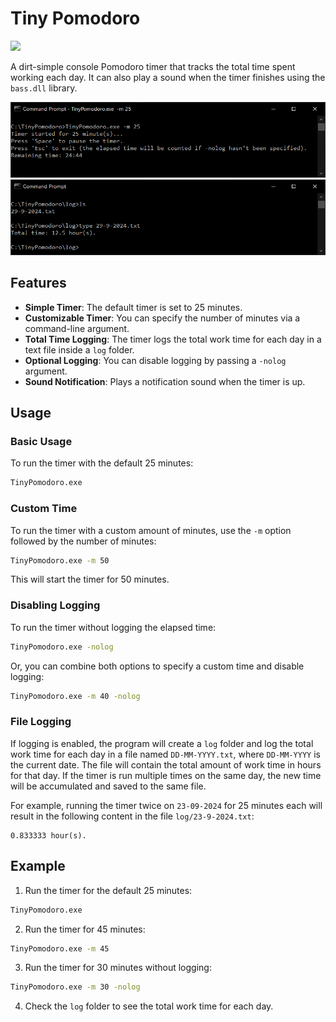 # Tiny Pomodoro
![](/48.ico)

A dirt-simple console Pomodoro timer that tracks the total time spent working each day. It can also play a sound when the timer finishes using the `bass.dll` library.

![](/docs/1.png)
![](/docs/2.png)

## Features

- **Simple Timer**: The default timer is set to 25 minutes.
- **Customizable Timer**: You can specify the number of minutes via a command-line argument.
- **Total Time Logging**: The timer logs the total work time for each day in a text file inside a `log` folder.
- **Optional Logging**: You can disable logging by passing a `-nolog` argument.
- **Sound Notification**: Plays a notification sound when the timer is up.

## Usage

### Basic Usage

To run the timer with the default 25 minutes:

```bash
TinyPomodoro.exe
```

### Custom Time

To run the timer with a custom amount of minutes, use the `-m` option followed by the number of minutes:

```bash
TinyPomodoro.exe -m 50
```

This will start the timer for 50 minutes.

### Disabling Logging

To run the timer without logging the elapsed time:

```bash
TinyPomodoro.exe -nolog
```

Or, you can combine both options to specify a custom time and disable logging:

```bash
TinyPomodoro.exe -m 40 -nolog
```

### File Logging

If logging is enabled, the program will create a `log` folder and log the total work time for each day in a file named `DD-MM-YYYY.txt`, where `DD-MM-YYYY` is the current date. The file will contain the total amount of work time in hours for that day. If the timer is run multiple times on the same day, the new time will be accumulated and saved to the same file.

For example, running the timer twice on `23-09-2024` for 25 minutes each will result in the following content in the file `log/23-9-2024.txt`:

```
0.833333 hour(s).
```

## Example

1. Run the timer for the default 25 minutes:

```bash
TinyPomodoro.exe
```

2. Run the timer for 45 minutes:

```bash
TinyPomodoro.exe -m 45
```

3. Run the timer for 30 minutes without logging:

```bash
TinyPomodoro.exe -m 30 -nolog
```

4. Check the `log` folder to see the total work time for each day.
